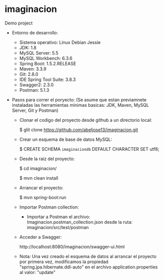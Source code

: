 # imaginacion
Demo project 

- Entorno de desarrollo:
	
	- Sistema operativo: Linux Debian Jessie
	- JDK: 1.8
	- MySQL Server: 5.5
	- MySQL Workbench: 6.3.6
	- Spring Boot: 1.5.2.RELEASE
	- Maven: 3.3.9
	- Git: 2.8.0
	- IDE Spring Tool Suite: 3.8.3
	- Swagger2: 2.3.0
	- Postman: 5.1.3


- Pasos para correr el poryecto: 
(Se asume que estan previamnete instaladas las herramientas minimas basicas: JDK, Maven, MySQL Server, Git y Postman)

	- Clonar el codigo del proyecto desde github a un directorio local:

		$ glit clone https://github.com/abeljose13/imaginacion.git


	- Crear un esquema de base de datos MySQL:

		$ CREATE SCHEMA `imaginaciondb` DEFAULT CHARACTER SET utf8;


	- Desde la raiz del proyecto:

		$ cd imaginacion/

		$ mvn clean install


	- Arrancar el proyecto:

		$ mvn spring-boot:run


	- Importar Postman collection:

		- Importar a Postman el archivo: Imaginacion.postman_collection.json desde la ruta: imaginacion/src/test/postman


	- Acceder a Swagger:

		http://localhost:8080/imaginacion/swagger-ui.html


	- Nota: Una vez creado el esquema de datos al arrancar el proyecto por primera vez, modificamos
  la propiedad "spring.jpa.hibernate.ddl-auto" en el archivo application.properties al valor: "update"
  
